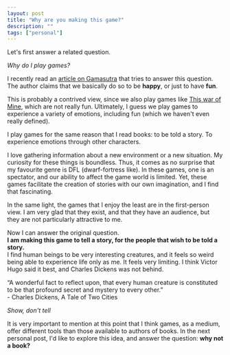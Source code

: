 ```yaml
---
layout: post
title: "Why are you making this game?"
description: ""
tags: ["personal"]
---
```

Let's first answer a related question.

<i>Why do I play games?</i>

<p>
I recently read an <a href="http://www.gamasutra.com/blogs/VictorManrique/20130518/192533/Why_people_play_games__Happiness_Motivation__Fun.php">article on Gamasutra</a> that tries to answer this question. The author claims that we basically do so to be <b>happy</b>, or just to have <b>fun</b>.
</p>

<p>
This is probably a contrived view, since we also play games like <a href="http://store.steampowered.com/app/282070/">This war of Mine</a>, which are not really fun. Ultimately, I guess we play games to experience a variety of emotions, including fun (which we haven't even really defined).
</p>

<p>
I play games for the same reason that I read books: to be told a story. To experience emotions through other characters.
</p>

<p>
I love gathering information about a new environment or a new situation. My curiosity for these things is boundless. Thus, it comes as no surprise that my favourite genre is DFL (dwarf-fortress like). In these games, one is an spectator, and our ability to affect the game world is limited. Yet, these games facilitate the creation of stories with our own imagination, and I find that fascinating.
</p>

<p>
In the same light, the games that I enjoy the least are in the first-person view.
I am very glad that they exist, and that they have an audience, but they are not particularly attractive to me.
</p>

<p>
Now I can answer the original question. <br>
<b>I am making this game to tell a story, for the people that wish to be told a story.</b><br>
I find human beings to be very interesting creatures, and it feels so weird being able to experience life only as me. It feels very limiting.
I think Victor Hugo said it best, and Charles Dickens was not behind.
</p>
<p>
“A wonderful fact to reflect upon, that every human creature is constituted to be that profound secret and mystery to every other.” <br>
- Charles Dickens, A Tale of Two Cities
</p>

<i>Show, don't tell</i>
<p>
It is very important to mention at this point that I think games, as a medium, offer different tools than those available to authors of books. In the next personal post, I'd like to explore this idea, and answer the question: <b>why not a book?</b>
</p>
